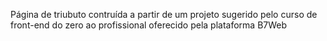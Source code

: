 Página de triubuto contruída a partir de um projeto sugerido pelo curso de front-end do zero ao profissional oferecido pela plataforma B7Web
